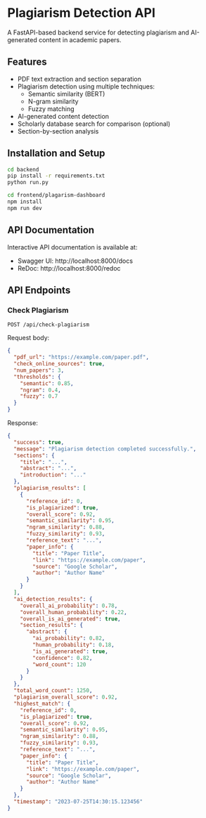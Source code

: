 # Plagiarism Detection API

A FastAPI-based backend service for detecting plagiarism and AI-generated content in academic papers.

## Features

- PDF text extraction and section separation
- Plagiarism detection using multiple techniques:
  - Semantic similarity (BERT)
  - N-gram similarity
  - Fuzzy matching
- AI-generated content detection
- Scholarly database search for comparison (optional)
- Section-by-section analysis

## Installation and Setup

```bash
cd backend
pip install -r requirements.txt
python run.py

cd frontend/plagarism-dashboard
npm install
npm run dev
```

## API Documentation

Interactive API documentation is available at:
- Swagger UI: http://localhost:8000/docs
- ReDoc: http://localhost:8000/redoc

## API Endpoints

### Check Plagiarism

```
POST /api/check-plagiarism
```

Request body:
```json
{
  "pdf_url": "https://example.com/paper.pdf",
  "check_online_sources": true,
  "num_papers": 3,
  "thresholds": {
    "semantic": 0.85,
    "ngram": 0.4,
    "fuzzy": 0.7
  }
}
```

Response:
```json
{
  "success": true,
  "message": "Plagiarism detection completed successfully.",
  "sections": {
    "title": "...",
    "abstract": "...",
    "introduction": "..."
  },
  "plagiarism_results": [
    {
      "reference_id": 0,
      "is_plagiarized": true,
      "overall_score": 0.92,
      "semantic_similarity": 0.95,
      "ngram_similarity": 0.88,
      "fuzzy_similarity": 0.93,
      "reference_text": "...",
      "paper_info": {
        "title": "Paper Title",
        "link": "https://example.com/paper",
        "source": "Google Scholar",
        "author": "Author Name"
      }
    }
  ],
  "ai_detection_results": {
    "overall_ai_probability": 0.78,
    "overall_human_probability": 0.22,
    "overall_is_ai_generated": true,
    "section_results": {
      "abstract": {
        "ai_probability": 0.82,
        "human_probability": 0.18,
        "is_ai_generated": true,
        "confidence": 0.82,
        "word_count": 120
      }
    }
  },
  "total_word_count": 1250,
  "plagiarism_overall_score": 0.92,
  "highest_match": {
    "reference_id": 0,
    "is_plagiarized": true,
    "overall_score": 0.92,
    "semantic_similarity": 0.95,
    "ngram_similarity": 0.88,
    "fuzzy_similarity": 0.93,
    "reference_text": "...",
    "paper_info": {
      "title": "Paper Title",
      "link": "https://example.com/paper",
      "source": "Google Scholar",
      "author": "Author Name"
    }
  },
  "timestamp": "2023-07-25T14:30:15.123456"
}
```

